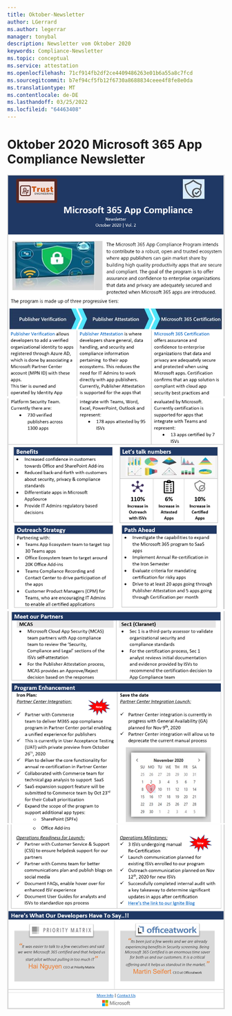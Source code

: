 ```yaml
---
title: Oktober-Newsletter
author: LGerrard
ms.author: legerrar
manager: tonybal
description: Newsletter vom Oktober 2020
keywords: Compliance-Newsletter
ms.topic: conceptual
ms.service: attestation
ms.openlocfilehash: 71cf914fb2df2ce4409486263e01b6a55a8c7fcd
ms.sourcegitcommit: b7ef94cf5fb12f6730a8688834ceee4f8fe8e0da
ms.translationtype: MT
ms.contentlocale: de-DE
ms.lasthandoff: 03/25/2022
ms.locfileid: "64463408"
---
```

# <a name="october-2020-microsoft-365-app-compliance-newsletter"></a>Oktober 2020 Microsoft 365 App Compliance Newsletter

![Alt textAlt](../media/Oct_SS1_New.png)
![ textAlt](../media/Oct_SS2.PNG)
![ textAlt](../media/Oct_SS3.PNG)
![ textAlt text](../media/Oct_SS4.PNG)

